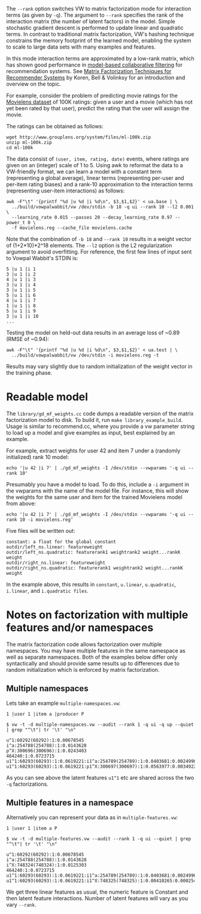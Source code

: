 The `--rank` option switches VW to matrix factorization mode for interaction terms (as given by `-q`). The argument to `--rank` specifies the rank of the interaction matrix (the number of latent factors) in the model. Simple stochastic gradient descent is performed to update linear and quadratic terms. In contrast to traditional matrix factorization, VW's hashing technique constrains the memory footprint of the learned model, enabling the system to scale to large data sets with many examples and features.

In this mode interaction terms are approximated by a low-rank matrix, which has shown good performance in [model-based collaborative filtering](http://en.wikipedia.org/wiki/Collaborative_filtering#Model-Based) for recommendation systems. See [Matrix Factorization Techniques for Recommender Systems](http://research.yahoo.com/files/ieeecomputer.pdf) by Koren, Bell & Volinksy for an introduction and overview on the topic.

For example, consider the problem of predicting movie ratings for the [Movielens dataset](http://www.grouplens.org/node/73) of 100K ratings: given a user and a movie (which has not yet been rated by that user), predict the rating that the user will assign the movie.

The ratings can be obtained as follows:

    wget http://www.grouplens.org/system/files/ml-100k.zip
    unzip ml-100k.zip
    cd ml-100k

The data consist of `(user, item, rating, date)` events, where ratings are given on an (integer) scale of 1 to 5. Using awk to reformat the data to a VW-friendly format, we can learn a model with a constant term (representing a global average), linear terms (representing per-user and per-item rating biases) and a rank-10 approximation to the interaction terms (representing user-item interactions) as follows:

    awk -F"\t" '{printf "%d |u %d |i %d\n", $3,$1,$2}' < ua.base | \
      ../build/vowpalwabbit/vw /dev/stdin -b 18 -q ui --rank 10 --l2 0.001 \
      --learning_rate 0.015 --passes 20 --decay_learning_rate 0.97 --power_t 0 \
      -f movielens.reg --cache_file movielens.cache

Note that the combination of `-b 18` and `--rank 10` results in a weight vector of (1+2*10)*2^18 elements. The `--l2` option is the L2 regularization argument to avoid overfitting. For reference, the first few lines of input sent to Vowpal Wabbit's STDIN is:

    5 |u 1 |i 1
    3 |u 1 |i 2
    4 |u 1 |i 3
    3 |u 1 |i 4
    3 |u 1 |i 5
    5 |u 1 |i 6
    4 |u 1 |i 7
    1 |u 1 |i 8
    5 |u 1 |i 9
    3 |u 1 |i 10
    ...

Testing the model on held-out data results in an average loss of ~0.89 (RMSE of ~0.94):

    awk -F"\t" '{printf "%d |u %d |i %d\n", $3,$1,$2}' < ua.test | \
      ../build/vowpalwabbit/vw /dev/stdin -i movielens.reg -t

Results may vary slightly due to random initialization of the weight vector in the training phase.

# Readable model

The `library/gd_mf_weights.cc` code dumps a readable version of the matrix factorization model to disk. To build it, run `make library_example_build`. Usage is similar to recommend.cc, where you provide a vw parameter string to load up a model and give examples as input, best explained by an example.

For example, extract weights for user 42 and item 7 under a (randomly initialized) rank 10 model:

    echo '|u 42 |i 7' | ./gd_mf_weights -I /dev/stdin --vwparams '-q ui --rank 10'

Presumably you have a model to load. To do this, include a `-i` argument in the vwparams with the name of the model file. For instance, this will show the weights for the same user and item for the trained Movielens model from above:

    echo '|u 42 |i 7' | ./gd_mf_weights -I /dev/stdin --vwparams '-q ui --rank 10 -i movielens.reg'

Five files will be written out:

    constant: a float for the global constant
    outdir/left_ns.linear: featureweight
    outdir/left_ns.quadratic: featurerank1 weightrank2 weight...rankK weight
    outdir/right_ns.linear: featureweight
    outdir/right_ns.quadratic: featurerank1 weightrank2 weight...rankK weight

In the example above, this results in `constant`, `u.linear`, `u.quadratic`, `i.linear`, and `i.quadratic files`.

# Notes on factorization with multiple features and/or namespaces

The matrix factorization code allows factorization over multiple namespaces. You may have multiple features in the same namespace as well as separate namespaces. Both of the examples below differ only syntactically and should provide same results up to differences due to random initialization which is enforced by matrix factorization.

## Multiple namespaces

Lets take an example ``multiple-namespaces.vw``:
```
1 |user 1 |item a |producer P
```

```
$ vw -t -d multiple-namespaces.vw --audit --rank 1 -q ui -q up --quiet | grep "^\t"| tr '\t' "\n" 

u^1:60292(60292):1:0.00678545
i^a:254788(254788):1:0.0143628
p^X:300696(300696):1:0.0243403
464240:1:0.0723715
u1^1:60293(60293):1:0.0619221:i1^a:254789(254789):1:0.0403681:0.00249968
u1^1:60293(60293):1:0.0619221:p1^X:300697(300697):1:0.0563977:0.00349226
```

As you can see above the latent features ``u1^1`` etc are shared across the two ``-q`` factorizations.

## Multiple features in a namespace

Alternatively you can represent your data as in ``multiple-features.vw``:
```
1 |user 1 |item a P
```

```
$ vw -t -d multiple-features.vw --audit --rank 1 -q ui --quiet | grep "^\t"| tr '\t' "\n" 

u^1:60292(60292):1:0.00678545
i^a:254788(254788):1:0.0143628
i^X:748324(748324):1:0.0125303
464240:1:0.0723715
u1^1:60293(60293):1:0.0619221:i1^a:254789(254789):1:0.0403681:0.00249968
u1^1:60293(60293):1:0.0619221:i1^X:748325(748325):1:0.00410265:0.000254045
```

We get three linear features as usual, the numeric feature is Constant and then latent feature interactions. Number of latent features will vary as you vary ``--rank``.
